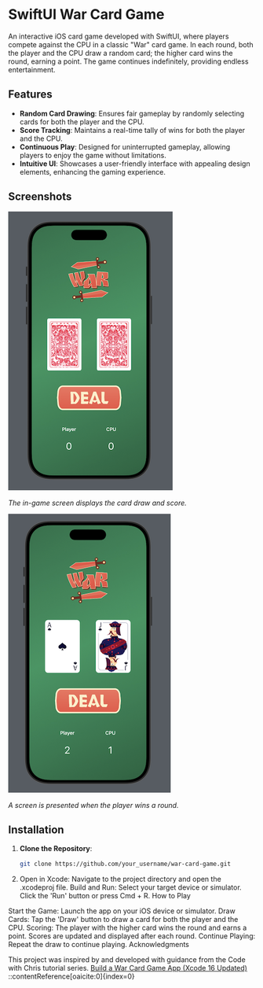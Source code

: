 # SwiftUI War Card Game

An interactive iOS card game developed with SwiftUI, where players compete against the CPU in a classic "War" card game. In each round, both the player and the CPU draw a random card; the higher card wins the round, earning a point. The game continues indefinitely, providing endless entertainment.

## Features

- **Random Card Drawing**: Ensures fair gameplay by randomly selecting cards for both the player and the CPU.
- **Score Tracking**: Maintains a real-time tally of wins for both the player and the CPU.
- **Continuous Play**: Designed for uninterrupted gameplay, allowing players to enjoy the game without limitations.
- **Intuitive UI**: Showcases a user-friendly interface with appealing design elements, enhancing the gaming experience.

## Screenshots

![Gameplay Screenshot](ScreenShots/Initial.png)

*The in-game screen displays the card draw and score.*

![Winning Screen](ScreenShots/Winning.png)

*A screen is presented when the player wins a round.*

## Installation

1. **Clone the Repository**:
   ```bash
   git clone https://github.com/your_username/war-card-game.git
2. Open in Xcode:
Navigate to the project directory and open the .xcodeproj file.
Build and Run:
Select your target device or simulator.
Click the 'Run' button or press Cmd + R.
How to Play

Start the Game:
Launch the app on your iOS device or simulator.
Draw Cards:
Tap the 'Draw' button to draw a card for both the player and the CPU.
Scoring:
The player with the higher card wins the round and earns a point.
Scores are updated and displayed after each round.
Continue Playing:
Repeat the draw to continue playing.
Acknowledgments

This project was inspired by and developed with guidance from the Code with Chris tutorial series.
[Build a War Card Game App (Xcode 16 Updated)](https://www.youtube.com/watch?v=YmXMCTsn3xQ)
::contentReference[oaicite:0]{index=0}
 
